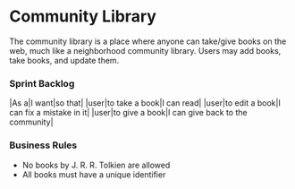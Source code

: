 # Community Library
The community library is a place where anyone can take/give books on the web, much like a neighborhood community library. Users may add books, take books, and update them.

### Sprint Backlog
|As a|I want|so that|
|user|to take a book|I can read|
|user|to edit a book|I can fix a mistake in it|
|user|to give a book|I can give back to the community|

### Business Rules
- No books by J. R. R. Tolkien are allowed
- All books must have a unique identifier